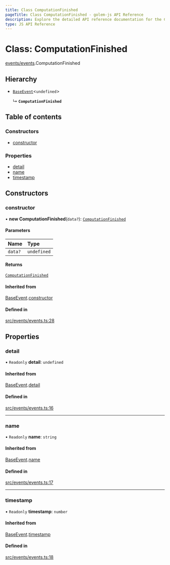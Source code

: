 ```yaml
---
title: Class ComputationFinished
pageTitle: Class ComputationFinished - golem-js API Reference
description: Explore the detailed API reference documentation for the Class ComputationFinished within the golem-js SDK for the Golem Network.
type: JS API Reference
---
```

# Class: ComputationFinished

[events/events](../modules/events_events).ComputationFinished

## Hierarchy

- [`BaseEvent`](events_events.BaseEvent)\<`undefined`\>

  ↳ **`ComputationFinished`**

## Table of contents

### Constructors

- [constructor](events_events.ComputationFinished#constructor)

### Properties

- [detail](events_events.ComputationFinished#detail)
- [name](events_events.ComputationFinished#name)
- [timestamp](events_events.ComputationFinished#timestamp)

## Constructors

### constructor

• **new ComputationFinished**(`data?`): [`ComputationFinished`](events_events.ComputationFinished)

#### Parameters

| Name | Type |
| :------ | :------ |
| `data?` | `undefined` |

#### Returns

[`ComputationFinished`](events_events.ComputationFinished)

#### Inherited from

[BaseEvent](events_events.BaseEvent).[constructor](events_events.BaseEvent#constructor)

#### Defined in

[src/events/events.ts:28](https://github.com/golemfactory/golem-js/blob/8487362/src/events/events.ts#L28)

## Properties

### detail

• `Readonly` **detail**: `undefined`

#### Inherited from

[BaseEvent](events_events.BaseEvent).[detail](events_events.BaseEvent#detail)

#### Defined in

[src/events/events.ts:16](https://github.com/golemfactory/golem-js/blob/8487362/src/events/events.ts#L16)

___

### name

• `Readonly` **name**: `string`

#### Inherited from

[BaseEvent](events_events.BaseEvent).[name](events_events.BaseEvent#name)

#### Defined in

[src/events/events.ts:17](https://github.com/golemfactory/golem-js/blob/8487362/src/events/events.ts#L17)

___

### timestamp

• `Readonly` **timestamp**: `number`

#### Inherited from

[BaseEvent](events_events.BaseEvent).[timestamp](events_events.BaseEvent#timestamp)

#### Defined in

[src/events/events.ts:18](https://github.com/golemfactory/golem-js/blob/8487362/src/events/events.ts#L18)
